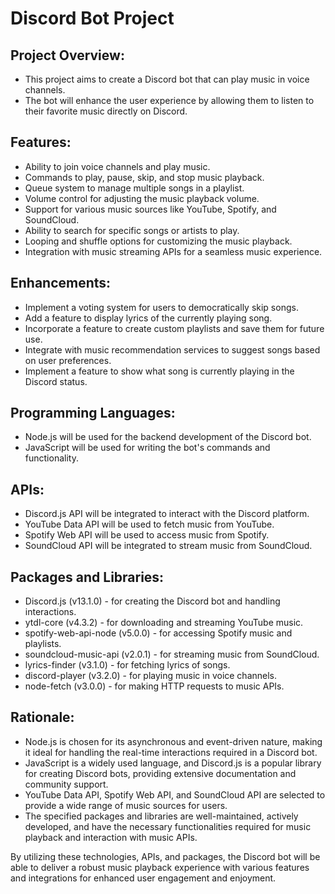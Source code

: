 # Discord Bot Project

## Project Overview:
- This project aims to create a Discord bot that can play music in voice channels.
- The bot will enhance the user experience by allowing them to listen to their favorite music directly on Discord.

## Features:
- Ability to join voice channels and play music.
- Commands to play, pause, skip, and stop music playback.
- Queue system to manage multiple songs in a playlist.
- Volume control for adjusting the music playback volume.
- Support for various music sources like YouTube, Spotify, and SoundCloud.
- Ability to search for specific songs or artists to play.
- Looping and shuffle options for customizing the music playback.
- Integration with music streaming APIs for a seamless music experience.

## Enhancements:
- Implement a voting system for users to democratically skip songs.
- Add a feature to display lyrics of the currently playing song.
- Incorporate a feature to create custom playlists and save them for future use.
- Integrate with music recommendation services to suggest songs based on user preferences.
- Implement a feature to show what song is currently playing in the Discord status.

## Programming Languages:
- Node.js will be used for the backend development of the Discord bot.
- JavaScript will be used for writing the bot's commands and functionality.

## APIs:
- Discord.js API will be integrated to interact with the Discord platform.
- YouTube Data API will be used to fetch music from YouTube.
- Spotify Web API will be used to access music from Spotify.
- SoundCloud API will be integrated to stream music from SoundCloud.

## Packages and Libraries:
- Discord.js (v13.1.0) - for creating the Discord bot and handling interactions.
- ytdl-core (v4.3.2) - for downloading and streaming YouTube music.
- spotify-web-api-node (v5.0.0) - for accessing Spotify music and playlists.
- soundcloud-music-api (v2.0.1) - for streaming music from SoundCloud.
- lyrics-finder (v3.1.0) - for fetching lyrics of songs.
- discord-player (v3.2.0) - for playing music in voice channels.
- node-fetch (v3.0.0) - for making HTTP requests to music APIs.

## Rationale:
- Node.js is chosen for its asynchronous and event-driven nature, making it ideal for handling the real-time interactions required in a Discord bot.
- JavaScript is a widely used language, and Discord.js is a popular library for creating Discord bots, providing extensive documentation and community support.
- YouTube Data API, Spotify Web API, and SoundCloud API are selected to provide a wide range of music sources for users.
- The specified packages and libraries are well-maintained, actively developed, and have the necessary functionalities required for music playback and interaction with music APIs.

By utilizing these technologies, APIs, and packages, the Discord bot will be able to deliver a robust music playback experience with various features and integrations for enhanced user engagement and enjoyment.